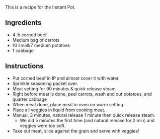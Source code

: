 This is a recipe for the Instant Pot.

## Ingredients

- 4 lb corned beef
- Medium bag of carrots
- 10 small/7 medium potatoes
- 1 cabbage

## Instructions

- Put corned beef in IP and almost cover it with water.
- Sprinkle seasoning packet over.
- Meat setting for 90 minutes & quick release steam.
- Right before meat is done, peel carrots, wash and cut potatoes, and quarter cabbage
- When meat done, place meat in oven on warm setting.
- Place all veggies in liquid from cooking meat.
- Manual, 3 minutes, natural release 1 minute then quick release steam.
    - We did 5 minutes the first time (and natural release for 2 min) and veggies were too soft.
- Take out meat, slice against the grain and serve with veggies!
